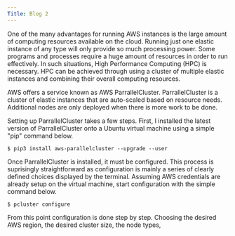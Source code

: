 ```yaml
---
Title: Blog 2
---
```


One of the many advantages for running AWS instances is the large amount of computing resources available on the cloud. Running just one elastic instance of any type will only provide so much processing power. Some programs and processes require a huge amount of resources in order to run effectively. In such situations, High Performance Computing (HPC) is necessary. HPC can be achieved through using a cluster of multiple elastic instances and combining their overall computing resources.

AWS offers a service known as AWS ParrallelCluster. ParrallelCluster is a cluster of elastic instances that are auto-scaled based on resource needs. Additional nodes are only deployed when there is more work to be done.

Setting up ParrallelCluster takes a few steps. First, I installed the latest version of ParrallelCluster onto a Ubuntu virtual machine using a simple "pip" command below.

  ```
  $ pip3 install aws-parallelcluster --upgrade --user
  ```
  
Once ParrallelCluster is installed, it must be configured. This process is suprisingly straightforward as configuration is mainly a series of clearly defined choices displayed by the terminal. Assuming AWS credentials are already setup on the virtual machine, start configuration with the simple command below.
  
  ```
  $ pcluster configure
  ```
From this point configuration is done step by step. Choosing the desired AWS region, the desired cluster size, the node types, 
